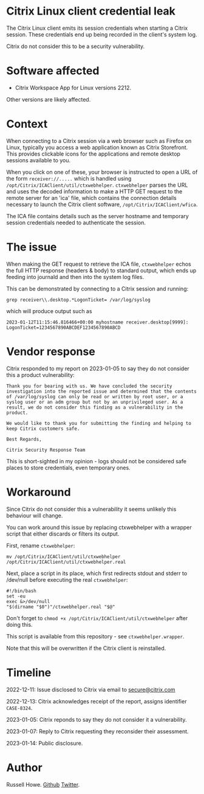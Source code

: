 # Citrix Linux client credential leak

The Citrix Linux client emits its session credentials when starting a Citrix
session. These credentials end up being recorded in the client's system log.

Citrix do not consider this to be a security vulnerability.

# Software affected

- Citrix Workspace App for Linux versions 2212.

Other versions are likely affected.

# Context

When connecting to a Citrix session via a web browser such as Firefox on Linux,
typically you access a web application known as Citrix Storefront. This
provides clickable icons for the applications and remote desktop sessions
available to you.

When you click on one of these, your browser is instructed to open a URL of the
form `receiver://.....` which is handled using `/opt/Citrix/ICAClient/util/ctxwebhelper`.
`ctxwebhelper` parses the URL and uses the decoded information to make a HTTP
GET request to the remote server for an 'ica' file, which contains the
connection details necessary to launch the Citrix client software,
`/opt/Citrix/ICAClient/wfica`.

The ICA file contains details such as the server hostname and temporary session
credentials needed to authenticate the session.

# The issue

When making the GET request to retrieve the ICA file, `ctxwebhelper` echos the
full HTTP response (headers & body) to standard output, which ends up feeding
into journald and then into the system log files.

This can be demonstrated by connecting to a Citrix session and running:

    grep receiver\\.desktop.*LogonTicket= /var/log/syslog

which will produce output such as

    2023-01-12T11:15:46.816466+00:00 myhostname receiver.desktop[9999]: LogonTicket=1234567890ABCDEF1234567890ABCD

# Vendor response

Citrix responded to my report on 2023-01-05 to say they do not consider this a product vulnerability:

    Thank you for bearing with us. We have concluded the security
    investigation into the reported issue and determined that the contents
    of /var/log/syslog can only be read or written by root user, or a
    syslog user or an adm group but not by an unprivileged user. As a
    result, we do not consider this finding as a vulnerability in the
    product.

    We would like to thank you for submitting the finding and helping to
    keep Citrix customers safe.

    Best Regards,

    Citrix Security Response Team

This is short-sighted in my opinion - logs should not be considered safe places
to store credentials, even temporary ones.

# Workaround

Since Citrix do not consider this a vulnerability it seems unlikely this behaviour will change.

You can work around this issue by replacing ctxwebhelper with a wrapper script
that either discards or filters its output.

First, rename `ctxwebhelper`:

    mv /opt/Citrix/ICAClient/util/ctxwebhelper /opt/Citrix/ICAClient/util/ctxwebhelper.real

Next, place a script in its place, which first redirects stdout and stderr to /dev/null before executing the real `ctxwebhelper`:

    #!/bin/bash
    set -eu
    exec &>/dev/null
    "$(dirname "$0")"/ctxwebhelper.real "$@"

Don't forget to `chmod +x /opt/Citrix/ICAClient/util/ctxwebhelper` after doing this.

This script is available from this repository - see `ctxwebhelper.wrapper`.

Note that this will be overwritten if the Citrix client is reinstalled.

# Timeline

2022-12-11: Issue disclosed to Citrix via email to secure@citrix.com

2022-12-13: Citrix acknowledges receipt of the report, assigns identifier `CASE-8324`.

2023-01-05: Citrix reponds to say they do not consider it a vulnerability.

2023-01-07: Reply to Citrix requesting they reconsider their assessment.

2023-01-14: Public disclosure.

# Author

Russell Howe. [Github](https://github.com/rhowe) [Twitter](https://twitter.com/rhowe212).
